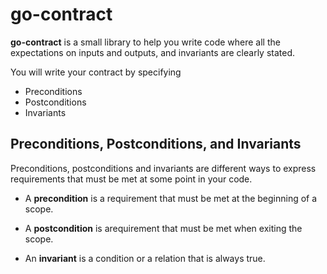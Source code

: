 # go-contract

**go-contract** is a small library to help you write code where all the expectations on inputs and outputs, and invariants are clearly stated.

You will write your contract by specifying
- Preconditions
- Postconditions
- Invariants

## Preconditions, Postconditions, and Invariants
Preconditions, postconditions and invariants are different ways to express requirements that must be met at some point in your code.

- A **precondition** is a requirement that must be met at the beginning of a scope.

- A **postcondition** is arequirement that must be met when exiting the scope.

- An **invariant** is a condition or a relation that is always true.
